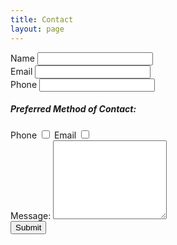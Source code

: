 ```yaml
---
title: Contact
layout: page
---
```

<div class="col-md-6 offset-md-3 col-sm-12">
  <form action="https://getsimpleform.com/messages?form_api_token=b022c8e2a00e26b5a4362a140024bf37" method="post">
    <!-- the redirect_to is optional, the form will redirect to the referrer on submission -->
    <input type='hidden' name='/pages/thank-you' />
    <!-- all your input fields here.... -->
    <div class="form-group">
      <label>Name</label>
      <input type='text' name='Name' />
    </div>
    <div class="form-group">
      <label>Email</label>
      <input type='email' name='Email' />
    </div>
    <div class="form-group">
      <label>Phone</label>
      <input type='text' name='Phone' />
    </div>
    <h5>Preferred Method of Contact:</h5>
    <div class="checkbox">
      <label>Phone</label>
      <input type="checkbox" name="contact" value="Phone">
      <label>Email</label>
      <input type="checkbox" name="contact" value="Email">
    </div>
    <div class="form-group">
      <label>Message:</label>
      <textarea class="form-control" name="Message" rows="8"></textarea>
    </div>
    <input type='submit' value='Submit' />
  </form>
</div>

